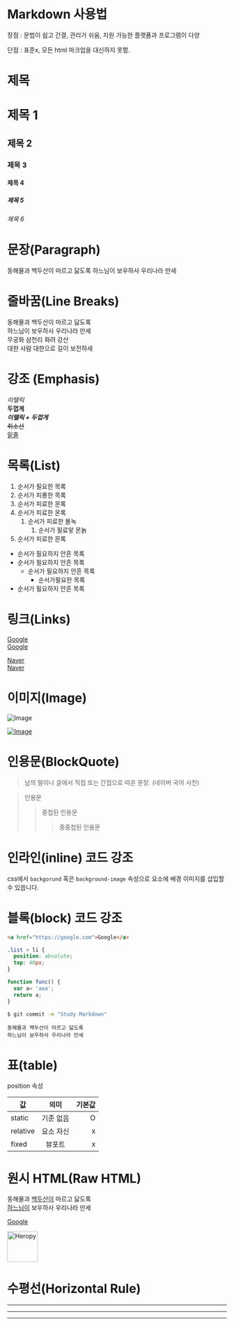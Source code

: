 # Markdown 사용법
장점 : 문법이 쉽고 간결, 관리가 쉬움, 지원 가능한 플랫폼과 프로그램이 다양

단점 : 표준x, 모든 html 마크업을 대신하지 못함.

# 제목

# 제목 1
## 제목 2
### 제목 3
#### 제목 4
##### 제목 5
###### 제목 6

# 문장(Paragraph)

동해물과 백두산이 마르고 닳도록
하느님이 보우하사 우리나라 만세

# 줄바꿈(Line Breaks)

동해물과 백두산이 마르고 닳도록  
하느님이 보우하사 우리나라 만세  
무궁화 삼천리 화려 강산<br />
대한 사람 대한으로 길이 보전하세  

# 강조 (Emphasis)

_이텔릭_  
**두껍게**  
**_이텔릭 + 두껍게_**  
~~취소선~~  
<u>밑줄</u>  

# 목록(List)

1. 순서가 필요한 목록
1. 순서가 피룡한 목록
1. 순서가 피료한 몬록
1. 순서가 피료한 몬록
   1. 순서가 피료한 몰녹
      1. 순서가 필료앟 몬놁
1. 순서가 피료한 몬록

- 순서가 필요하지 안흔 목록
- 순서가 필요하지 안흔 목록
  - 순서가 필요하지 안흔 목록
    - 순서가필요한 목록
- 순서가 필요하지 안흔 목록

# 링크(Links)

<a href="htps://google.com">Google</a>  
[Google](htps://google.com)

<a href="htps://naver.com" title="NAVER로 이동">Naver</a>  
[Naver](htps://naver.com "Naver로 이동!")

# 이미지(Image)

![Image](https://www.google.com/images/branding/googlelogo/2x/googlelogo_color_272x92dp.png)

[![Image](https://www.google.com/images/branding/googlelogo/2x/googlelogo_color_272x92dp.png)](https://google.com)

# 인용문(BlockQuote)

> 남의 말이나 글에서 직접 또는 간접으로 따온 문장.
> (네이버 국어 사전)

> 인용문
>> 중첩된 인용문
>>> 중중첩된 인용문

# 인라인(inline) 코드 강조

css에서 `backgorund` 혹은 `background-image` 속성으로 요소에 배경 이미지를 삽입할수 있씁니다.

# 블록(block) 코드 강조

```html
<a href="https://google.com">Google</a>
```

```css
.list > li {
  position: absolute;
  top: 40px;
}
```

```javascript
function func() {
  var a= 'aaa';
  return a;
}
```

```bash
$ git commit -m "Study Markdown"
```

```plaintext
동해물과 백두산이 마르고 닳도록
하느님이 보우하사 우리나라 만세
```

# 표(table)

position 속성

값 | 의미    | 기본값
--|:--:|--:
static | 기준 없음 | O
relative | 요소 자신 | x
fixed | 뷰포트   | x

# 원시 HTML(Raw HTML)

동해물과 <u>백두산이</u> 마르고 닳도록<br />
<span style="text-decoration: underline;">하느님이</span> 보우하사 우리나라 만세

<a href="https://google.com" title="Naver로 이동!" target="_blank">Google</a>

<img width="70" src="https://heropy.blog/css/images/logo.png" alt="Heropy" />

# 수평선(Horizontal Rule)

---

***

___